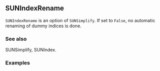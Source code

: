 ##  SUNIndexRename 

`SUNIndexRename` is an option of `SUNSimplify`. If set to `False`, no automatic renaming of dummy indices is done.

###  See also 

SUNSimplify, SUNIndex.

###  Examples 